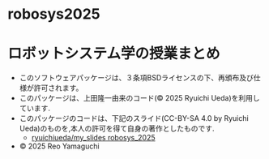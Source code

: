 # robosys2025
ロボットシステム学の授業まとめ
=====
- このソフトウェアパッケージは、３条項BSDライセンスの下、再頒布及び仕様が許可されます。
- このパッケージは、上田隆一由来のコード(© 2025 Ryuichi Ueda)を利用しています.
- このパッケージのコードは、下記のスライド(CC-BY-SA 4.0 by Ryuichi Ueda)のものを,本人の許可を得て自身の著作としたものです.
    - [ryuichiueda/my_slides robosys_2025](https://github.com/ryuichiueda/slides_marp/tree/master/prob_robotics_2025)
- © 2025 Reo Yamaguchi

